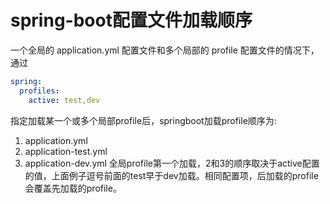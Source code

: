 # spring-boot配置文件加载顺序
一个全局的 application.yml 配置文件和多个局部的 profile 配置文件的情况下，通过
```yaml
spring: 
  profiles: 
    active: test,dev
```
指定加载某一个或多个局部profile后，springboot加载profile顺序为:
1. application.yml
2. application-test.yml
3. application-dev.yml
全局profile第一个加载，2和3的顺序取决于active配置的值，上面例子逗号前面的test早于dev加载。相同配置项，后加载的profile会覆盖先加载的profile。
